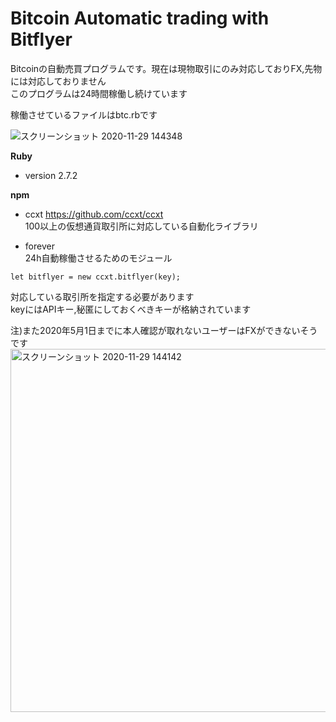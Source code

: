 # Bitcoin Automatic trading with Bitflyer
Bitcoinの自動売買プログラムです。現在は現物取引にのみ対応しておりFX,先物には対応しておりません  
このプログラムは24時間稼働し続けています  

稼働させているファイルはbtc.rbです  

![スクリーンショット 2020-11-29 144348](https://user-images.githubusercontent.com/70265286/100534539-5da99000-3253-11eb-9cd6-b62c14f8c919.png)
  
**Ruby**  
- version 2.7.2  
  
**npm**  
- ccxt <https://github.com/ccxt/ccxt>  
100以上の仮想通貨取引所に対応している自動化ライブラリ  
  
- forever  
24h自動稼働させるためのモジュール  

``` 
let bitflyer = new ccxt.bitflyer(key);  
```
対応している取引所を指定する必要があります  
keyにはAPIキー,秘匿にしておくべきキーが格納されています　　


注)また2020年5月1日までに本人確認が取れないユーザーはFXができないそうです　　
<img width="581" alt="スクリーンショット 2020-11-29 144142" src="https://user-images.githubusercontent.com/70265286/100534549-83cf3000-3253-11eb-9174-1bb79e9baf72.png">

　　
